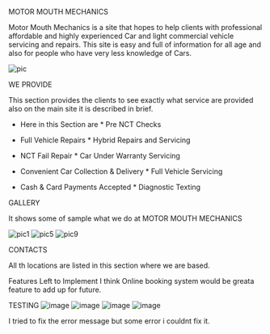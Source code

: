 MOTOR MOUTH  MECHANICS

Motor Mouth Mechanics is a site that hopes to help clients with professional affordable and highly experienced Car and light commercial vehicle servicing and repairs. This site is easy and full of information for all age and also for people who have very less knowledge of Cars.

![pic](https://user-images.githubusercontent.com/93050188/143390344-9d52e551-3846-405e-9ce4-af22efcf798e.jpg)

WE PROVIDE

This section provides the clients to see exactly what service are provided also on the main site it is described in brief.

* Here in this Section are                       * Pre NCT Checks  
                                   
* Full Vehicle Repairs                           * Hybrid Repairs and Servicing

* NCT Fail Repair                                * Car Under Warranty Servicing


* Convenient Car Collection & Delivery           * Full Vehicle Servicing


* Cash & Card Payments Accepted                  * Diagnostic Texting

GALLERY

It shows some of sample what we do at MOTOR MOUTH MECHANICS

![pic1](https://user-images.githubusercontent.com/93050188/143392441-b41345bf-21fb-4ca2-9c2a-34f379640288.jpg)
![pic5](https://user-images.githubusercontent.com/93050188/143392469-917f0899-8600-4f63-a750-2d3777043568.jpg)
![pic9](https://user-images.githubusercontent.com/93050188/143392485-ebeebdc5-5be2-4c3a-9352-66aa215862cd.jpg)

CONTACTS

All th locations are listed in this section where we are based.

Features Left to Implement
I think Online booking system would be greata feature to add up for future.

TESTING 
![image](https://user-images.githubusercontent.com/93050188/143394062-16086897-e249-4344-8c6b-b04ed2901b43.png)
![image](https://user-images.githubusercontent.com/93050188/143394192-8fb9deea-e06e-456e-9c73-e8e9fda63c5a.png)
![image](https://user-images.githubusercontent.com/93050188/143394322-9cefce73-e7ec-45a5-99f5-cf0e70d32fce.png)
![image](https://user-images.githubusercontent.com/93050188/143394469-4166adf0-7ca0-413b-92fe-cbc907a9f391.png)

I tried to fix the error message but some error i couldnt fix it.



